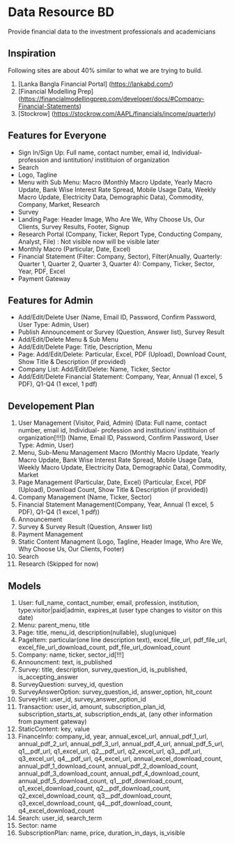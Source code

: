 # Data Resource BD
Provide financial data to the investment professionals and academicians

## Inspiration
Following sites are about 40% similar to what we are trying to build.

1. [Lanka Bangla Financial Portal] (https://lankabd.com/)
2. [Financial Modelling Prep] (https://financialmodellingprep.com/developer/docs/#Company-Financial-Statements)
3. [Stockrow] (https://stockrow.com/AAPL/financials/income/quarterly)

## Features for Everyone
- Sign In/Sign Up: Full name, contact number, email id, Individual- profession and isntitution/ institituion of organization
- Search
- Logo, Tagline
- Menu with Sub Menu: Macro (Monthly Macro Update, Yearly Macro Update, Bank Wise Interest Rate Spread, Mobile Usage Data, Weekly Macro Update, Electricity Data, Demographic Data), Commodity, Company, Market, Research
- Survey
- Landing Page: Header Image, Who Are We, Why Choose Us, Our Clients, Survey Results, Footer, Signup
- Research Portal (Company, Ticker, Report Type, Conducting Company, Analyst, File) : Not visible now will be visible later
- Monthly Macro (Particular, Date, Excel) 
- Financial Statement (Filter: Company, Sector), Filter(Anually, Quarterly: Quarter 1, Quarter 2, Quarter 3, Quarter 4): Company, Ticker, Sector, Year, PDF, Excel
- Payment Gateway

## Features for Admin
- Add/Edit/Delete User (Name, Email ID, Password, Confirm Password, User Type: Admin, User)
- Publish Announcement or Survey (Question, Answer list), Survey Result 
- Add/Edit/Delete Menu & Sub Menu
- Add/Edit/Delete Page: Title, Description, Menu
- Page: Add/Edit/Delete: Particular, Excel, PDF (Upload), Download Count, Show Title & Description (if provided)
- Company List: Add/Edit/Delete: Name, Ticker, Sector
- Add/Edit/Delete Financial Statement: Company, Year, Annual (1 excel, 5 PDF), Q1-Q4 (1 excel, 1 pdf)

## Developement Plan
1. User Management (Visitor, Paid, Admin) (Data: Full name, contact number, email id, Individual- profession and institution/ institituion of organization[!!!]) (Name, Email ID, Password, Confirm Password, User Type: Admin, User)
2. Menu, Sub-Menu Management Macro (Monthly Macro Update, Yearly Macro Update, Bank Wise Interest Rate Spread, Mobile Usage Data, Weekly Macro Update, Electricity Data, Demographic Data), Commodity, Market
3. Page Management (Particular, Date, Excel) (Particular, Excel, PDF (Upload), Download Count, Show Title & Description (if provided))
4. Company Management (Name, Ticker, Sector)
5. Financial Statement Management(Company, Year, Annual (1 excel, 5 PDF), Q1-Q4 (1 excel, 1 pdf))
6. Announcement
7. Survey & Survey Result  (Question, Answer list)
8. Payment Management
9. Static Content Managment (Logo, Tagline, Header Image, Who Are We, Why Choose Us, Our Clients, Footer)
10. Search
11. Research (Skipped for now)

## Models
1. User: full_name, contact_number, email, profession, institution, type:visitor|paid|admin, expires_at (user type changes to visitor on this date)
2. Menu: parent_menu, title
3. Page: title, menu_id, description(nullable), slug(unique)
4. PageItem: particular(one line description text), excel_file_url, pdf_file_url, excel_file_url_download_count, pdf_file_url_download_count
5. Company: name, ticker, sector_id[!!!]
6. Announcment: text, is_published
8. Survey: title, description, survey_question_id, is_published, is_accepting_answer
9. SurveyQuestion: survey_id, question
10. SurveyAnswerOption: survey_question_id, answer_option, hit_count
11. SurveyHit: user_id, survey_answer_option_id 
12. Transaction: user_id, amount, subscription_plan_id, subscription_starts_at, subscription_ends_at, (any other information from payment gateway)
13. StaticContent: key, value
14. FinanceInfo: company_id, year, annual_excel_url, annual_pdf_1_url, annual_pdf_2_url, annual_pdf_3_url, annual_pdf_4_url, annual_pdf_5_url, q1__pdf_url, q1_excel_url, q2__pdf_url, q2_excel_url, q3__pdf_url, q3_excel_url, q4__pdf_url, q4_excel_url, annual_excel_download_count, annual_pdf_1_download_count, annual_pdf_2_download_count, annual_pdf_3_download_count, annual_pdf_4_download_count, annual_pdf_5_download_count, q1__pdf_download_count, q1_excel_download_count, q2__pdf_download_count, q2_excel_download_count, q3__pdf_download_count, q3_excel_download_count, q4__pdf_download_count, q4_excel_download_count
15. Search: user_id, search_term
16. Sector: name
17. SubscriptionPlan: name, price, duration_in_days, is_visible